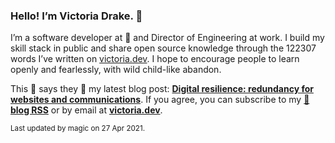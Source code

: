 ### Hello! I’m Victoria Drake. 👋

I’m a software developer at 💜 and Director of Engineering at work. I build my skill stack in public and share open source knowledge through the 122307 words I’ve written on [victoria.dev](https://victoria.dev). I hope to encourage people to learn openly and fearlessly, with wild child-like abandon.

This 🐹 says they 🤷 my latest blog post: **[Digital resilience: redundancy for websites and communications](https://victoria.dev/blog/digital-resilience-redundancy-for-websites-and-communications/)**. If you agree, you can subscribe to my [📡 **blog RSS**](https://victoria.dev/index.xml) or by email at [**victoria.dev**](https://victoria.dev).

<sub>Last updated by magic on 27 Apr 2021.</sub>
